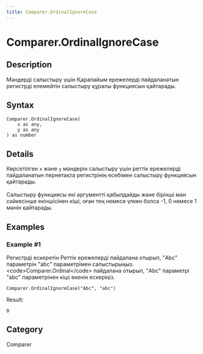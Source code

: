 ```yaml
---
title: Comparer.OrdinalIgnoreCase
---
```


# Comparer.OrdinalIgnoreCase


## Description

Мәндерді салыстыру үшін Қарапайым ережелерді пайдаланатын регистрді елемейтін салыстыру құралы функциясын қайтарады.


## Syntax

```powerquery
Comparer.OrdinalIgnoreCase(
    x as any,
    y as any
) as number
```


## Details

Көрсетілген <code>x</code> және <code>y</code> мәндерін салыстыру үшін реттік ережелерді пайдаланатын пернетақта регистрінің есебімен салыстыру функциясын қайтарады.<br />        <br />        Салыстыру функциясы екі аргументті қабылдайды және бірінші мән сәйкесінше екіншісінен кіші, оған тең немесе үлкен болса -1, 0 немесе 1 мәнін қайтарады.    


## Examples

### Example #1 
Регистрді ескеретін Реттік ережелерді пайдалана отырып, &#34;Abc&#34; параметрін &#34;abc&#34; параметрімен салыстырыңыз. &lt;code&gt;Comparer.Ordinal&lt;/code&gt; пайдалана отырып, &#34;Abc&#34; параметрі &#34;abc&#34; параметрінен кіші екенін ескеріңіз. 
```powerquery
Comparer.OrdinalIgnoreCase("Abc", "abc")
```

Result: 
```powerquery
0
```




## Category
Comparer
